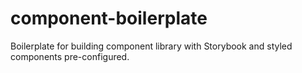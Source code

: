 # component-boilerplate
Boilerplate for building component library with Storybook and styled components pre-configured.
